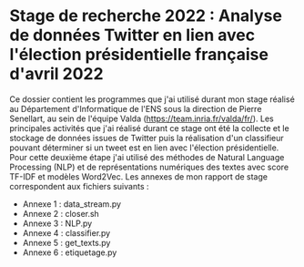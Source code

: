 # Stage de recherche 2022 : Analyse de données Twitter en lien avec l'élection présidentielle française d'avril 2022
Ce dossier contient les programmes que j'ai utilisé durant mon stage réalisé au Département d'Informatique de l'ENS sous la direction de Pierre Senellart, au sein de l'équipe Valda (https://team.inria.fr/valda/fr/). Les principales activités que j'ai réalisé durant ce stage ont été la collecte et le stockage de données issues de Twitter puis la réalisation d'un classifieur pouvant déterminer si un tweet est en lien avec l'élection présidentielle. Pour cette deuxième étape j'ai utilisé des méthodes de Natural Language Processing (NLP) et de représentations numériques des textes avec score TF-IDF et modèles Word2Vec.
Les annexes de mon rapport de stage correspondent aux fichiers suivants :
  - Annexe 1 : data_stream.py
  - Annexe 2 : closer.sh
  - Annexe 3 : NLP.py
  - Annexe 4 : classifier.py
  - Annexe 5 : get_texts.py
  - Annexe 6 : etiquetage.py
